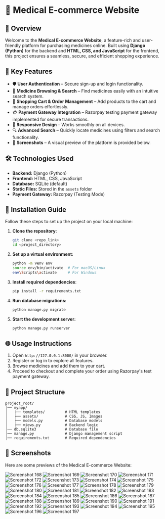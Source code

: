 # 🏥 Medical E-commerce Website

## 🌟 Overview

Welcome to the **Medical E-commerce Website**, a feature-rich and user-friendly platform for purchasing medicines online. Built using **Django (Python)** for the backend and **HTML, CSS, and JavaScript** for the frontend, this project ensures a seamless, secure, and efficient shopping experience.

## 🚀 Key Features

- 🛡 **User Authentication** – Secure sign-up and login functionality.
- 💊 **Medicine Browsing & Search** – Find medicines easily with an intuitive search system.
- 🛒 **Shopping Cart & Order Management** – Add products to the cart and manage orders effortlessly.
- 💳 **Payment Gateway Integration** – Razorpay testing payment gateway implemented for secure transactions.
- 📱 **Responsive Design** – Works smoothly on all devices.
- 🔍 **Advanced Search** – Quickly locate medicines using filters and search functionality.
- 📸 **Screenshots** – A visual preview of the platform is provided below.

## 🛠 Technologies Used

- **Backend:** Django (Python)
- **Frontend:** HTML, CSS, JavaScript
- **Database:** SQLite (default)
- **Static Files:** Stored in the `assets` folder
- **Payment Gateway:** Razorpay (Testing Mode)

## 🔧 Installation Guide

Follow these steps to set up the project on your local machine:

1. **Clone the repository:**
   ```bash
   git clone <repo_link>
   cd <project_directory>
   ```
2. **Set up a virtual environment:**
   ```bash
   python -m venv env
   source env/bin/activate  # For macOS/Linux
   env\Scripts\activate     # For Windows
   ```
3. **Install required dependencies:**
   ```bash
   pip install -r requirements.txt
   ```
4. **Run database migrations:**
   ```bash
   python manage.py migrate
   ```
5. **Start the development server:**
   ```bash
   python manage.py runserver
   ```

## 🌐 Usage Instructions

1. Open `http://127.0.0.1:8000/` in your browser.
2. Register or log in to explore all features.
3. Browse medicines and add them to your cart.
4. Proceed to checkout and complete your order using Razorpay's test payment gateway.

## 📂 Project Structure

```
project_root/
│── myapp/
│   ├── templates/         # HTML templates
│   ├── assets/            # CSS, JS, Images
│   ├── models.py          # Database models
│   ├── views.py           # Backend logic
│── db.sqlite3             # Database file
│── manage.py              # Django management script
│── requirements.txt       # Required dependencies
```

## 📸 Screenshots

Here are some previews of the Medical E-commerce Website:

![Screenshot 168](assets/Screenshot_168.png)
![Screenshot 169](assets/Screenshot_169.png)
![Screenshot 170](assets/Screenshot_170.png)
![Screenshot 171](assets/Screenshot_171.png)
![Screenshot 172](assets/Screenshot_172.png)
![Screenshot 173](assets/Screenshot_173.png)
![Screenshot 174](assets/Screenshot_174.png)
![Screenshot 175](assets/Screenshot_175.png)
![Screenshot 176](assets/Screenshot_176.png)
![Screenshot 177](assets/Screenshot_177.png)
![Screenshot 178](assets/Screenshot_178.png)
![Screenshot 179](assets/Screenshot_179.png)
![Screenshot 180](assets/Screenshot_180.png)
![Screenshot 181](assets/Screenshot_181.png)
![Screenshot 182](assets/Screenshot_182.png)
![Screenshot 183](assets/Screenshot_183.png)
![Screenshot 184](assets/Screenshot_184.png)
![Screenshot 185](assets/Screenshot_185.png)
![Screenshot 186](assets/Screenshot_186.png)
![Screenshot 187](assets/Screenshot_187.png)
![Screenshot 188](assets/Screenshot_188.png)
![Screenshot 189](assets/Screenshot_189.png)
![Screenshot 190](assets/Screenshot_190.png)
![Screenshot 191](assets/Screenshot_191.png)
![Screenshot 192](assets/Screenshot_192.png)
![Screenshot 193](assets/Screenshot_193.png)
![Screenshot 194](assets/Screenshot_194.png)
![Screenshot 195](assets/Screenshot_195.png)
![Screenshot 196](assets/Screenshot_196.png)
![Screenshot 197](assets/Screenshot_197.png)


